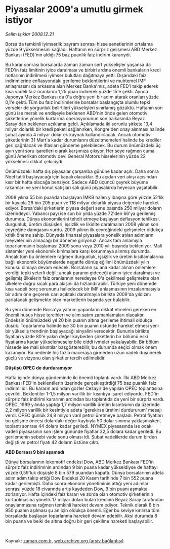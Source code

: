 # Piyasalar 2009'a umutlu girmek istiyor

*Selim Işıklar 2008.12.21*

<tr><td class="metin" colspan="2" style="padding-top: 20px; padding-left: 5px; padding-right: 10px;">Borsa'da temkinli iyimserlik bayram sonrası hisse senetlerinin ortalama yüzde 9 yükselmesini sağladı. Haftanın en sürpriz gelişmesi ABD Merkez Bankası (FED)'nın aldığı 75 baz puanlık faiz indirim kararıydı.</td></tr><tr><td class="metin" colspan="2" style="padding-top: 20px; padding-left: 5px; padding-right: 10px;"><p> Bu karar sonrası borsalarda zaman zaman sert yükselişler yaşansa da FED'in faiz limitinin iyice daralması ve birbiri ardına önemli bankaların kredi notlarının indirilmesi iyimser bulutları dağıtmaya yetti. Dışarıdaki faiz indirimlerine enflasyondaki gerileme beklentilerini ve muhtemel IMF anlaşmasını da arkasına alan Merkez Banka'mız, adeta FED'i takip ederek kısa vadeli faiz oranlarını 1,25 puan indirerek yüzde 15'e çekti. Ayrıca Japonya Merkez Bankası da 0'a doğru yeni bir adım atarak oranları yüzde 0,1'e çekti. Tüm bu faiz indirimlerine borsalar başlangıçta olumlu tepki verseler de yorgunluk belirtileri yükselişleri sınırlamış gözüktü. Haftanın son günü ise merak ve endişeyle beklenen ABD'nin önde gelen otomotiv şirketlerine yönelik kurtarma operasyonunun son halkasında Beyaz Saray'dan beklenen açıklama geldi. Açıklamada iki sorunlu şirkete 13,4 milyar dolarlık bir kredi paketi sağlanırken, Kongre'den onay alınması halinde şubat ayında 4 milyar dolar ek kaynak kullandırılacak. Ancak otomotiv şirketlerinin 31 Mart'a kadar durumlarını düzeltmemeleri halinde bu krediler geri çağrılacak ve iflasları gündeme gelebilecek. Bu durum önümüzdeki üç ayın yeni soru işaretleri olarak karşımıza çıkıyor. Her şeye rağmen cuma günü Amerikan otomotiv devi General Motors hisselerinin yüzde 22 yükselmesi dikkat çekiciydi. 
<p> Önümüzdeki hafta dış piyasalar çarşamba gününe kadar açık. Daha sonra Noel tatili başlayacağı için kapalı olacaklar. Bu açıdan veri akışı açısından kısır bir hafta olacağa benziyor. Sadece ABD üçüncü çeyrek büyüme rakamları ve yeni konut satışları salı günü piyasalarda heyecan yaşatabilir. 
<p> 2008 yılına 55 bin puandan başlayan İMKB halen yılbaşına göre yüzde 52'lik bir kayıpla 26 bin 205 puan ve 118 milyar dolarlık piyasa değeriyle hareket ediyor. Borsa'daki şirketlerin piyasa değeri sene başında 250 milyar doların üzerindeydi. Yabancı payı ise son bir yılda yüzde 72'den 66'ya gerilemiş durumda. Dünya ekonomilerini tehdit etmeye başlayan deflasyon tehlikesi, durgunluk, üretim düşüşleri, işsizlik ve likidite daralmaları 2008 yılının son çeyreğine damgasını vurdu. 2009 yılının ilk çeyreğindeki gelişmeler oldukça kritik öneme sahip. Dünyada finansal piyasalara yönelik atılan adımların meyvelerinin alınacağı bir döneme giriyoruz. Ancak tam anlamıyla toparlanmanın başlaması 2009 sonu veya 2010 yılı başında bekleniyor. Mali sistemler yeni ekonomik kırılmalara karşı korunmaya alınmış durumda. Ancak tüm bu önlemlere rağmen durgunluk, işsizlik ve üretim kısıtlamalarına bağlı ekonomik büyümelerde negatife dönüş eğilimi önümüzdeki yılın konusu olmaya devam edecek. Borsaların şu ana kadar alınan önlemlere verdiği tepki yeterli değil; ancak paranın gideceği alanın iyice daralması ve gelişmiş ülkelerin faiz oranlarının neredeyse 0'a çekilmesi gelişmekte olan ülkelere doğru sıcak para akışını da hızlandırabilir. Türkiye yeni dönemde kısa vadeli borç sorununu halledecek bir IMF anlaşmasının imzalanmasıyla bir adım öne geçerek cari açıktaki daralmayla birlikte 2009'da yıldızını parlatacak gelişmekte olan marketlerin başında yer bulabilir. 
<p> Bu yeni dönemde Borsa'ya yatırım yapanların dikkat etmeleri gereken en önemli husus hisse tercihleri ve alım satım zamanlamaları olacaktır. Endeksin önümüzdeki yıl 20 bin puanın altına gerileme ihtimali oldukça düşük. Toparlanma halinde ise 30 bin puanın üstünde hareket etmesi yeni bir yükseliş trendinin başlayacağı sinyalini verecektir. Bununla birlikte fiyatları yüzde 80'e yakın değer kaybeden şirketlerin bir bölümü eski fiyatlarına kadar yükselemeseler bile ciddi ivmeler yakalayabilir. Bir bölüm hissede ise mali sıkıntılar başgösterebilir, bu durumda seçici olmak önem kazanıyor. Bu nedenle hiç fazla maceraya girmeden uzun vadeli düşünerek güçlü ve vizyonu olan şirketler tercih edilmelidir.
<p><b>Düşüşü OPEC de durduramıyor</b>
<p>Hafta içinde dünya gündeminde iki önemli toplantı vardı. İlki ABD Merkez Bankası FED'in beklentilerin üzerinde gerçekleştirdiği 75 baz puanlık faiz indirimi idi. Bu kararın ardından gözler Cezayir'de yapılan OPEC toplantısına çevrildi. Beklentiler 1-1,5 milyon varillik bir kısıntıya işaret ediyordu. FED'in sürpriz faiz indirimi kararının ardından bu toplantıda da yeni bir sürpriz vardı. OPEC, 1999 yılında yaptığı 1,7 milyon varillik üretim kısıntısının da üzerinde 2,2 milyon varillik bir kesintiyle adeta 'gerekirse üretimi durdururum' mesajı verdi. OPEC günlük 24,8 milyon varil petrol üretmeye başladı. Petrol fiyatları bu gelişme öncesi dolardaki değer kaybıyla 50 dolar sınırına yaklaşmışken, toplantı sonrası 44 dolara kadar geriledi. NYMEX piyasasında ise ocak vadeli piyasasının son işlem gününde fiyatlar 32,5 dolara kadar geriledi. Bu gerilemenin sebebi vade sonu olması idi. Şubat vadelilerde durum birden değişti ve petrol fiyatı 42 doların üstüne çıktı.
<p><b>ABD Borsası 9 bini aşamadı</b>
<p>Dünya borsalarının lokomotif endeksi Dow, ABD Merkez Bankası FED'in sürpriz faiz indiriminin ardından 9 bin puana kadar yükseldiyse de haftayı yüzde 0,59'luk düşüşle 8 bin 579 puandan kapattı. Dünya borsalarının adeta adım adım takip ettiği Dow Endeksi 20 Kasım tarihinde 7 bin 552 puana kadar gerilemişti. Daha sonra ekonomi yönetiminin attığı yeni adımlar sonrası yüzde 18 civarında artış kaydeden Dow, 9 bin puanı aşmakta zorlanıyor. Hafta içindeki faiz kararı ve zorda olan otomotiv şirketlerinin kurtarılmasına yönelik 17 milyar doları bulan kredinin Beyaz Saray tarafından onaylanmasına rağmen temkinli hareket devam ediyor. Teknik olarak 8 bin 950 puanın aşılması şu an için oldukça önemli. Eğer bu seviye kırılırsa tüm borsalarda başlayan toparlanma hareketi devam edebilir. Aksi durumda 8 bin puana ve belki de altına doğru bir geri çekilme hareketi başlayabilir.
<p><br/></p></p></p></p></p></p></p></p></p></td></tr>

Kaynak: [zaman.com.tr](http://zaman.com.tr/yazar.do?yazino=772694), [web.archive.org (arşiv bağlantısı)](http://web.archive.org/web/20081221145655/http://www.zaman.com.tr:80/yazar.do?yazino=772694)
